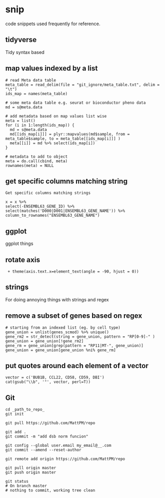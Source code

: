 # snip
code snippets used frequently for reference. 

## tidyverse 

Tidy syntax based 

## map values indexed by a list 
```{r}
# read Meta data table
meta_table = read_delim(file = "git_ignore/meta_table.txt", delim = "\t")
ids_map = names(meta_table)

# some meta data table e.g. seurat or bioconductor pheno data 
md = s@meta.data

# add metadata based on map values list wise 
meta = list()
for (i in 1:length(ids_map)) {
  md = s@meta.data
  md[[ids_map[i]]] = plyr::mapvalues(md$sample, from = meta_table$sample, to = meta_table[[ids_map[i]]] )
  meta[[i]] = md %>% select(ids_map[i])
} 

# metadata to add to object 
meta = do.call(cbind, meta) 
rownames(meta) = NULL
```

## get specific columns matching string 

```{r}
Get specific columns matching strings 

x = x %>%
select(-ENSEMBL63_GENE_ID) %>% 
select(matches('D000|D001|ENSEMBL63_GENE_NAME')) %>% 
column_to_rownames("ENSEMBL63_GENE_NAME") 

```

## ggplot 

ggplot things 

## rotate axis 
```{r}
 + theme(axis.text.x=element_text(angle = -90, hjust = 0))
```



## strings 

For doing annoying things with strings and regex 

## remove a subset of genes based on regex 
```{r}
# starting from an indexed list (eg. by cell type) 
gene_union = unlist(genes_scmod) %>% unique()
gene_rm2 = str_detect(string = gene_union, pattern = "RP[0-9]-" )
gene_union = gene_union[!gene_rm2]
gene_rm = gene_union[grep(pattern = "RP11|MT-", gene_union)]
gene_union = gene_union[gene_union %ni% gene_rm]
```

## put quotes around each element of a vector 
```{r}
vector = c('BUB1B, CCL22, CD58, CD59, DBI')
cat(gsub("\\b", '"', vector, perl=T)) 

```


## Git 

```
cd _path_to_repo_
git init 

git pull https://github.com/MattPM/repo

git add .
git commit -m "add dsb norm funcion"

git config --global user.email my_email@__.com
git commit --amend --reset-author

git remote add origin https://github.com/MattPM/repo

git pull origin master 
git push origin master 

git status 
# On branch master
# nothing to commit, working tree clean

```
